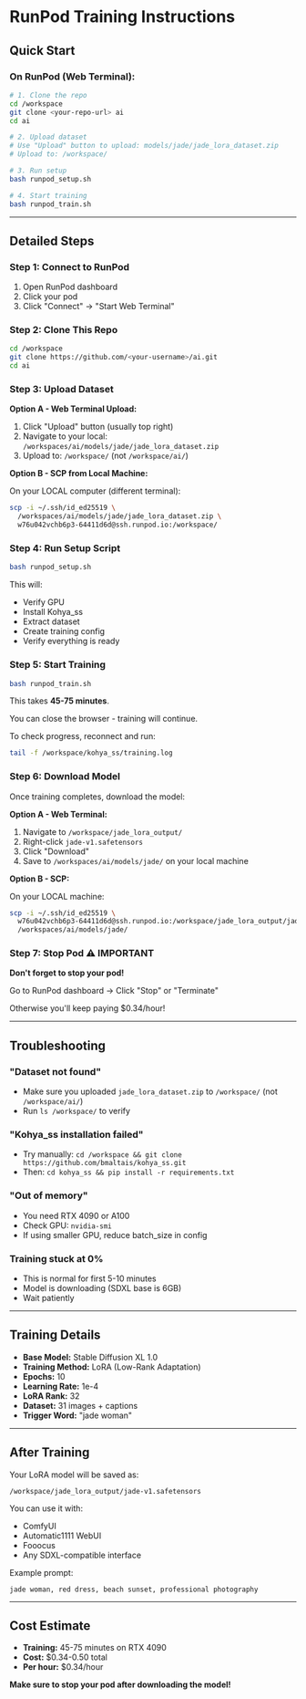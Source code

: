 # RunPod Training Instructions

## Quick Start

### On RunPod (Web Terminal):

```bash
# 1. Clone the repo
cd /workspace
git clone <your-repo-url> ai
cd ai

# 2. Upload dataset
# Use "Upload" button to upload: models/jade/jade_lora_dataset.zip
# Upload to: /workspace/

# 3. Run setup
bash runpod_setup.sh

# 4. Start training
bash runpod_train.sh
```

---

## Detailed Steps

### Step 1: Connect to RunPod

1. Open RunPod dashboard
2. Click your pod
3. Click "Connect" → "Start Web Terminal"

### Step 2: Clone This Repo

```bash
cd /workspace
git clone https://github.com/<your-username>/ai.git
cd ai
```

### Step 3: Upload Dataset

**Option A - Web Terminal Upload:**
1. Click "Upload" button (usually top right)
2. Navigate to your local: `/workspaces/ai/models/jade/jade_lora_dataset.zip`
3. Upload to: `/workspace/` (not `/workspace/ai/`)

**Option B - SCP from Local Machine:**

On your LOCAL computer (different terminal):
```bash
scp -i ~/.ssh/id_ed25519 \
  /workspaces/ai/models/jade/jade_lora_dataset.zip \
  w76u042vchb6p3-64411d6d@ssh.runpod.io:/workspace/
```

### Step 4: Run Setup Script

```bash
bash runpod_setup.sh
```

This will:
- Verify GPU
- Install Kohya_ss
- Extract dataset
- Create training config
- Verify everything is ready

### Step 5: Start Training

```bash
bash runpod_train.sh
```

This takes **45-75 minutes**.

You can close the browser - training will continue.

To check progress, reconnect and run:
```bash
tail -f /workspace/kohya_ss/training.log
```

### Step 6: Download Model

Once training completes, download the model:

**Option A - Web Terminal:**
1. Navigate to `/workspace/jade_lora_output/`
2. Right-click `jade-v1.safetensors`
3. Click "Download"
4. Save to `/workspaces/ai/models/jade/` on your local machine

**Option B - SCP:**

On your LOCAL machine:
```bash
scp -i ~/.ssh/id_ed25519 \
  w76u042vchb6p3-64411d6d@ssh.runpod.io:/workspace/jade_lora_output/jade-v1.safetensors \
  /workspaces/ai/models/jade/
```

### Step 7: Stop Pod ⚠ IMPORTANT

**Don't forget to stop your pod!**

Go to RunPod dashboard → Click "Stop" or "Terminate"

Otherwise you'll keep paying $0.34/hour!

---

## Troubleshooting

### "Dataset not found"
- Make sure you uploaded `jade_lora_dataset.zip` to `/workspace/` (not `/workspace/ai/`)
- Run `ls /workspace/` to verify

### "Kohya_ss installation failed"
- Try manually: `cd /workspace && git clone https://github.com/bmaltais/kohya_ss.git`
- Then: `cd kohya_ss && pip install -r requirements.txt`

### "Out of memory"
- You need RTX 4090 or A100
- Check GPU: `nvidia-smi`
- If using smaller GPU, reduce batch_size in config

### Training stuck at 0%
- This is normal for first 5-10 minutes
- Model is downloading (SDXL base is 6GB)
- Wait patiently

---

## Training Details

- **Base Model:** Stable Diffusion XL 1.0
- **Training Method:** LoRA (Low-Rank Adaptation)
- **Epochs:** 10
- **Learning Rate:** 1e-4
- **LoRA Rank:** 32
- **Dataset:** 31 images + captions
- **Trigger Word:** "jade woman"

---

## After Training

Your LoRA model will be saved as:
```
/workspace/jade_lora_output/jade-v1.safetensors
```

You can use it with:
- ComfyUI
- Automatic1111 WebUI
- Fooocus
- Any SDXL-compatible interface

Example prompt:
```
jade woman, red dress, beach sunset, professional photography
```

---

## Cost Estimate

- **Training:** 45-75 minutes on RTX 4090
- **Cost:** $0.34-0.50 total
- **Per hour:** $0.34/hour

**Make sure to stop your pod after downloading the model!**
